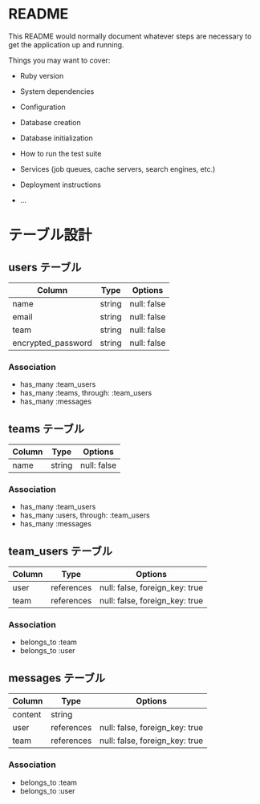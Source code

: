 # README

This README would normally document whatever steps are necessary to get the
application up and running.

Things you may want to cover:

* Ruby version

* System dependencies

* Configuration

* Database creation

* Database initialization

* How to run the test suite

* Services (job queues, cache servers, search engines, etc.)

* Deployment instructions

* ...
# テーブル設計

## users テーブル

| Column             | Type   | Options     |
| ------------------ | ------ | ----------- |
| name               | string | null: false |
| email              | string | null: false |
| team               | string | null: false |
| encrypted_password | string | null: false |

### Association

- has_many :team_users
- has_many :teams, through: :team_users
- has_many :messages

## teams テーブル

| Column | Type   | Options     |
| ------ | ------ | ----------- |
| name   | string | null: false |

### Association

- has_many :team_users
- has_many :users, through: :team_users
- has_many :messages

## team_users テーブル

| Column | Type       | Options                        |
| ------ | ---------- | ------------------------------ |
| user   | references | null: false, foreign_key: true |
| team   | references | null: false, foreign_key: true |

### Association

- belongs_to :team
- belongs_to :user

## messages テーブル

| Column  | Type       | Options                        |
| ------- | ---------- | ------------------------------ |
| content | string     |                                |
| user    | references | null: false, foreign_key: true |
| team    | references | null: false, foreign_key: true |

### Association

- belongs_to :team
- belongs_to :user
